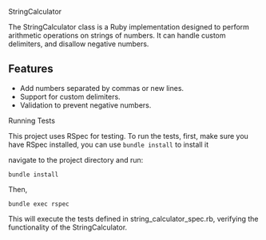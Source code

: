 StringCalculator

The StringCalculator class is a Ruby implementation designed to perform arithmetic operations on strings of numbers. It can handle custom delimiters, and disallow negative numbers.

## Features

- Add numbers separated by commas or new lines.
- Support for custom delimiters.
- Validation to prevent negative numbers.

Running Tests

This project uses RSpec for testing. To run the tests, first, make sure you have RSpec installed, you can use `bundle install` to install it

navigate to the project directory and run:

```bundle install ```

Then,

```bundle exec rspec```

This will execute the tests defined in string_calculator_spec.rb, verifying the functionality of the StringCalculator.
